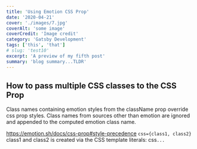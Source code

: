 ```yaml
---
title: 'Using Emotion CSS Prop'
date: '2020-04-21'
cover: './images/7.jpg'
coverAlt: 'some image'
coverCredit: 'Image credit'
category: 'Gatsby Development'
tags: ['this', 'that']
# slug: 'test10'
excerpt: 'A preview of my fifth post'
summary: 'blog summary...TLDR'
---
```


## How to pass multiple CSS classes to the CSS Prop

Class names containing emotion styles from the className prop override css prop styles.
Class names from sources other than emotion are ignored and appended to the computed emotion class name.

https://emotion.sh/docs/css-prop#style-precedence
`css={class1, class2}`
class1 and class2 is created via the CSS template literals: css`...`
